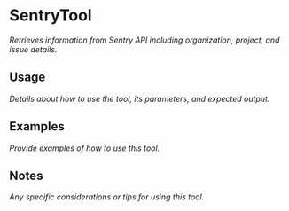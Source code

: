 ﻿# SentryTool

*Retrieves information from Sentry API including organization, project, and issue details.*

## Usage

*Details about how to use the tool, its parameters, and expected output.*

## Examples

*Provide examples of how to use this tool.*

## Notes

*Any specific considerations or tips for using this tool.*